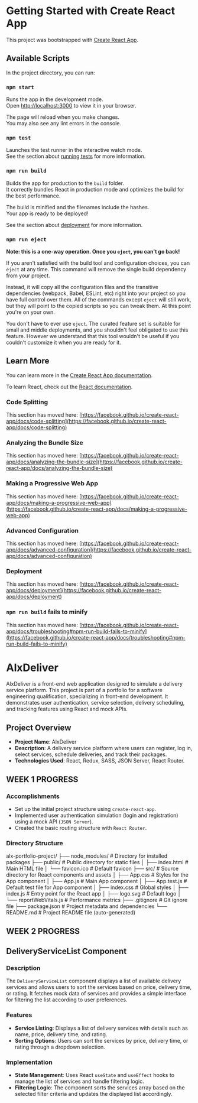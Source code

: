 # Getting Started with Create React App

This project was bootstrapped with [Create React App](https://github.com/facebook/create-react-app).

## Available Scripts

In the project directory, you can run:

### `npm start`

Runs the app in the development mode.\
Open [http://localhost:3000](http://localhost:3000) to view it in your browser.

The page will reload when you make changes.\
You may also see any lint errors in the console.

### `npm test`

Launches the test runner in the interactive watch mode.\
See the section about [running tests](https://facebook.github.io/create-react-app/docs/running-tests) for more information.

### `npm run build`

Builds the app for production to the `build` folder.\
It correctly bundles React in production mode and optimizes the build for the best performance.

The build is minified and the filenames include the hashes.\
Your app is ready to be deployed!

See the section about [deployment](https://facebook.github.io/create-react-app/docs/deployment) for more information.

### `npm run eject`

**Note: this is a one-way operation. Once you `eject`, you can't go back!**

If you aren't satisfied with the build tool and configuration choices, you can `eject` at any time. This command will remove the single build dependency from your project.

Instead, it will copy all the configuration files and the transitive dependencies (webpack, Babel, ESLint, etc) right into your project so you have full control over them. All of the commands except `eject` will still work, but they will point to the copied scripts so you can tweak them. At this point you're on your own.

You don't have to ever use `eject`. The curated feature set is suitable for small and middle deployments, and you shouldn't feel obligated to use this feature. However we understand that this tool wouldn't be useful if you couldn't customize it when you are ready for it.

## Learn More

You can learn more in the [Create React App documentation](https://facebook.github.io/create-react-app/docs/getting-started).

To learn React, check out the [React documentation](https://reactjs.org/).

### Code Splitting

This section has moved here: [https://facebook.github.io/create-react-app/docs/code-splitting](https://facebook.github.io/create-react-app/docs/code-splitting)

### Analyzing the Bundle Size

This section has moved here: [https://facebook.github.io/create-react-app/docs/analyzing-the-bundle-size](https://facebook.github.io/create-react-app/docs/analyzing-the-bundle-size)

### Making a Progressive Web App

This section has moved here: [https://facebook.github.io/create-react-app/docs/making-a-progressive-web-app](https://facebook.github.io/create-react-app/docs/making-a-progressive-web-app)

### Advanced Configuration

This section has moved here: [https://facebook.github.io/create-react-app/docs/advanced-configuration](https://facebook.github.io/create-react-app/docs/advanced-configuration)

### Deployment

This section has moved here: [https://facebook.github.io/create-react-app/docs/deployment](https://facebook.github.io/create-react-app/docs/deployment)

### `npm run build` fails to minify

This section has moved here: [https://facebook.github.io/create-react-app/docs/troubleshooting#npm-run-build-fails-to-minify](https://facebook.github.io/create-react-app/docs/troubleshooting#npm-run-build-fails-to-minify)









# AlxDeliver

AlxDeliver is a front-end web application designed to simulate a delivery service platform. This project is part of a portfolio for a software engineering qualification, specializing in front-end development. It demonstrates user authentication, service selection, delivery scheduling, and tracking features using React and mock APIs.

## Project Overview

- **Project Name**: AlxDeliver
- **Description**: A delivery service platform where users can register, log in, select services, schedule deliveries, and track their packages.
- **Technologies Used**: React, Redux, SASS, JSON Server, React Router.

## WEEK 1 PROGRESS

### Accomplishments
- Set up the initial project structure using `create-react-app`.
- Implemented user authentication simulation (login and registration) using a mock API (`JSON Server`).
- Created the basic routing structure with `React Router`.

### Directory Structure
alx-portfolio-project/
├── node_modules/       # Directory for installed packages
├── public/             # Public directory for static files
│   ├── index.html      # Main HTML file
│   └── favicon.ico     # Default favicon
├── src/                # Source directory for React components and assets
│   ├── App.css         # Styles for the App component
│   ├── App.js          # Main App component
│   ├── App.test.js     # Default test file for App component
│   ├── index.css       # Global styles
│   ├── index.js        # Entry point for the React app
│   ├── logo.svg        # Default logo
│   └── reportWebVitals.js # Performance metrics
├── .gitignore          # Git ignore file
├── package.json        # Project metadata and dependencies
└── README.md           # Project README file (auto-generated)


## WEEK 2 PROGRESS

## DeliveryServiceList Component

### Description
The `DeliveryServiceList` component displays a list of available delivery services and allows users to sort the services based on price, delivery time, or rating. It fetches mock data of services and provides a simple interface for filtering the list according to user preferences.

### Features
- **Service Listing**: Displays a list of delivery services with details such as name, price, delivery time, and rating.
- **Sorting Options**: Users can sort the services by price, delivery time, or rating through a dropdown selection.

### Implementation
- **State Management**: Uses React `useState` and `useEffect` hooks to manage the list of services and handle filtering logic.
- **Filtering Logic**: The component sorts the services array based on the selected filter criteria and updates the displayed list accordingly.




















